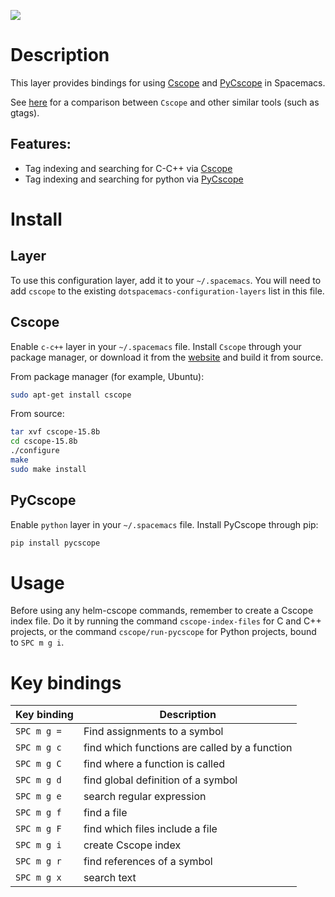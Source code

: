 ![](img/cscope.jpg)

# Description

This layer provides bindings for using
[Cscope](http://cscope.sourceforge.net) and
[PyCscope](https://github.com/portante/pycscope) in Spacemacs.

See
[here](https://github.com/OpenGrok/OpenGrok/wiki/Comparison-with-Similar-Tools)
for a comparison between `Cscope` and other similar tools (such as
gtags).

## Features:

-   Tag indexing and searching for C-C++ via
    [Cscope](http://cscope.sourceforge.net)
-   Tag indexing and searching for python via
    [PyCscope](https://github.com/portante/pycscope)

# Install

## Layer

To use this configuration layer, add it to your `~/.spacemacs`. You will
need to add `cscope` to the existing `dotspacemacs-configuration-layers`
list in this file.

## Cscope

Enable `c-c++` layer in your `~/.spacemacs` file. Install `Cscope`
through your package manager, or download it from the
[website](http://cscope.sourceforge.net/#downloads) and build it from
source.

From package manager (for example, Ubuntu):

``` bash
sudo apt-get install cscope
```

From source:

``` bash
tar xvf cscope-15.8b
cd cscope-15.8b
./configure
make
sudo make install
```

## PyCscope

Enable `python` layer in your `~/.spacemacs` file. Install PyCscope
through pip:

``` bash
pip install pycscope
```

# Usage

Before using any helm-cscope commands, remember to create a Cscope index
file. Do it by running the command `cscope-index-files` for C and C++
projects, or the command `cscope/run-pycscope` for Python projects,
bound to `SPC m g i`.

# Key bindings

| Key binding | Description                                   |
|-------------|-----------------------------------------------|
| `SPC m g =` | Find assignments to a symbol                  |
| `SPC m g c` | find which functions are called by a function |
| `SPC m g C` | find where a function is called               |
| `SPC m g d` | find global definition of a symbol            |
| `SPC m g e` | search regular expression                     |
| `SPC m g f` | find a file                                   |
| `SPC m g F` | find which files include a file               |
| `SPC m g i` | create Cscope index                           |
| `SPC m g r` | find references of a symbol                   |
| `SPC m g x` | search text                                   |
